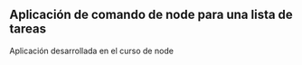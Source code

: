 ## Aplicación de comando de node para una lista de tareas

Aplicación desarrollada en el curso de node